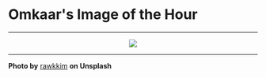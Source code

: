 # Omkaar's Image of the Hour

---

<div align="center">

<a href="https://unsplash.com/photos/a-light-filled-cafe-interior-with-plants-vygFIMTe5l4">
  <img src="https://images.unsplash.com/photo-1743419672503-3e363bcd3634?crop=entropy&cs=tinysrgb&fit=max&fm=jpg&ixid=M3w3NjA2Nzh8MHwxfHJhbmRvbXx8fHx8fHx8fDE3NDk1MzE2MDB8&ixlib=rb-4.1.0&q=80&w=1080" style="max-width:100%; height:auto;">
</a>



</div>

---

**Photo by** [rawkkim](https://unsplash.com/@rawkkim) **on Unsplash**
